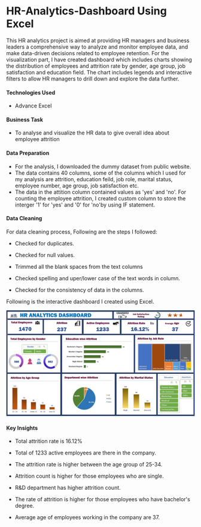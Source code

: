 # HR-Analytics-Dashboard Using Excel
This HR analytics project is aimed at providing HR managers and business leaders a comprehensive way to analyze and monitor employee data, and make data-driven decisions related to employee retention.
For the visualization part, I have created dashboard which includes charts showing the distribution of employees and attrition rate by gender, age group, job satisfaction and education field. The chart includes legends and interactive filters to allow HR managers to drill down and explore the data further.

#### Technologies Used
* Advance Excel

#### Business Task
* To analyse and visualize the HR data to give overall idea about employee attrition

#### Data Preparation
* For the analysis, I downloaded the dummy dataset from public website.
* The data contains 40 columns, some of the columns which I used for my analysis are attrition, education feild, job role, marital status, employee number, age group, job satisfaction etc.
* The data in the attition column contained values as 'yes' and 'no'. For counting the employee attrition, I created custom column to store the interger '1' for 'yes' and '0' for 'no'by using IF statement. 
    
#### Data Cleaning
For data cleaning process, Following are the steps I followed:

* Checked for duplicates. 

* Checked for null values.
  
* Trimmed all the blank spaces from the text columns
  
* Checked spelling and uper/lower case of the text words in column.
  
* Checked for the consistency of data in the columns.

Following is the interactive dashboard I created using Excel.

![HR Analytics Dashboard](https://github.com/smita-deshmane/HR-Analytics-Dashboard/blob/main/HR%20analytics%20Dashboard.JPG)

#### Key Insights

* Total attrition rate is 16.12%

* Total of 1233 active employees are there in the company.

* The attrition rate is higher between the age group of 25-34.

* Attrition count is higher for those employees who are single.

* R&D department has higher attrition count.

* The rate of attrition is higher for those employees who have bachelor's degree.

* Average age of employees working in the company are 37.





